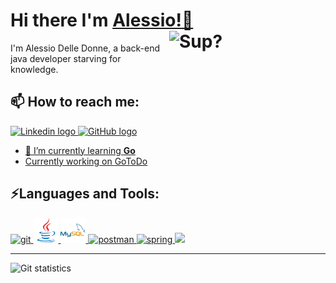 <!DOCTYPE html>
<html>
<body>
<h1>Hi there I'm <a href= "https://www.linkedin.com/in/alessio-delle-donne-008a35248/"> Alessio!👋</a>
<img src ="https://i.imgur.com/disGdF5.gif" alt= "Sup?" align="right" width="250" height= "139"></img>	</h1>

<p>I'm Alessio Delle Donne, a back-end java developer starving for knowledge.</p>

<h2>📫 How to reach me:</h2>

<p><a href="https://www.linkedin.com/in/alessio-delle-donne-008a35248/" target="_blank">
<img src = "https://i.imgur.com/OQUXwNp.jpeg" alt = "Linkedin logo" width="30" height ="30" > </img>
</a>
			
<a href="https://github.com/ilGrandeWorro" target="_blank">
<img src = "https://i.imgur.com/J6LeoUb.png" alt = "GitHub logo" width="30" height ="30" > </img>

<ul>
<li>🌱 I’m currently learning <b>Go</b></li>
<li>Currently working on <a href="https://github.com/ilGrandeWorro/GoToDo" target="_blank">GoToDo</a></li>
</ul>
</p>
<h2 align="left">⚡Languages and Tools:</h2>
<p align="left"> 
<a href="https://git-scm.com/" target="_blank" rel="noreferrer"> <img src="https://www.vectorlogo.zone/logos/git-scm/git-scm-icon.svg" alt="git" width="40" height="40"/> </a> 
<a href="https://www.java.com" target="_blank" rel="noreferrer"> <img src="https://raw.githubusercontent.com/devicons/devicon/master/icons/java/java-original.svg" alt="java" width="40" height="40"/> </a> 
<a href="https://www.mysql.com/" target="_blank" rel="noreferrer"> <img src="https://raw.githubusercontent.com/devicons/devicon/master/icons/mysql/mysql-original-wordmark.svg" alt="mysql" width="40" height="40"/> </a> 
<a href="https://postman.com" target="_blank" rel="noreferrer"> <img src="https://www.vectorlogo.zone/logos/getpostman/getpostman-icon.svg" alt="postman" width="40" height="40"/> </a>
<a href="https://spring.io/" target="_blank" rel="noreferrer"> <img src="https://www.vectorlogo.zone/logos/springio/springio-icon.svg" alt="spring" width="40" height="40"/> </a>
<a href="https://go.dev" target="_blank" rel="noreferrer"><img src="https://www.vectorlogo.zone/logos/golang/golang-ar21.svg"/></a></p>
<hr>
<p><img src="https://github-readme-stats.vercel.app/api?username=IlGrandeWorro&show_icons=true&theme=dark" alt="Git statistics"></img></p>
</body>
</html>
